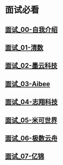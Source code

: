 
# 面试必看

## [面试_00-自我介绍](./面试_00-自我介绍.md)
## [面试_01-清数](./面试_01-清数.md)
## [面试_02-墨云科技](./面试_02-墨云科技.md)
## [面试_03-Aibee](./面试_03-Aibee.md)
## [面试_04-志翔科技](./面试_04-志翔科技.md)
## [面试_05-米可世界](./面试_05-米可世界.md)
## [面试_06-极数云舟](./面试_06-极数云舟.md)
## [面试_07-亿锦](./面试_07-亿锦.md)